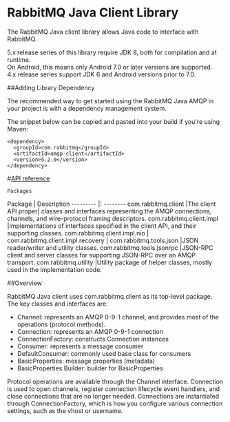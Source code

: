 # RabbitMQ Java Client Library

The RabbitMQ Java client library allows Java code to interface with RabbitMQ.

5.x release series of this library require JDK 8, both for compilation and at runtime.  
On Android, this means only Android 7.0 or later versions are supported.  
4.x release series support JDK 6 and Android versions prior to 7.0.

##Adding Library Dependency

The recommended way to get started using the RabbitMQ Java AMQP in your project is with a dependency management system.

The snippet below can be copied and pasted into your build if you're using Maven:
```
<dependency>
  <groupId>com.rabbitmq</groupId>
  <artifactId>amqp-client</artifactId>
  <version>5.2.0</version>
</dependency>
```
#[API reference](https://rabbitmq.github.io/rabbitmq-java-client/api/current/overview-summary.html)

`Packages`

Package	| Description
--------- |: --------
com.rabbitmq.client	|The client API proper| classes and interfaces representing the AMQP connections, channels, and wire-protocol framing descriptors.
com.rabbitmq.client.impl	|Implementations of interfaces specified in the client API, and their supporting classes.
com.rabbitmq.client.impl.nio	| 
com.rabbitmq.client.impl.recovery	 |
com.rabbitmq.tools.json	|JSON reader/writer and utility classes.
com.rabbitmq.tools.jsonrpc	|JSON-RPC client and server classes for supporting JSON-RPC over an AMQP transport.
com.rabbitmq.utility	|Utility package of helper classes, mostly used in the implementation code.

##Overview

RabbitMQ Java client uses com.rabbitmq.client as its top-level package. The key classes and interfaces are:

* Channel: represents an AMQP 0-9-1 channel, and provides most of the operations (protocol methods).
* Connection: represents an AMQP 0-9-1 connection
* ConnectionFactory: constructs Connection instances
* Consumer: represents a message consumer
* DefaultConsumer: commonly used base class for consumers
* BasicProperties: message properties (metadata)
* BasicProperties.Builder: builder for BasicProperties  

Protocol operations are available through the Channel interface. Connection is used to open channels, register connection lifecycle event handlers, and close connections that are no longer needed. Connections are instantiated through ConnectionFactory, which is how you configure various connection settings, such as the vhost or username.


